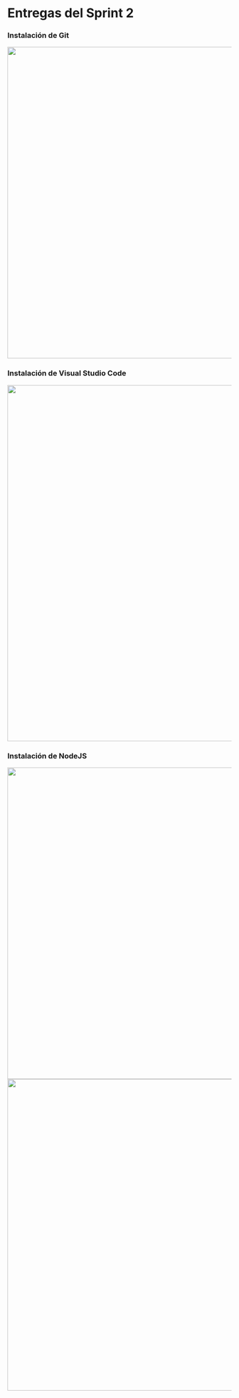 # Entregas del Sprint 2

### Instalación de Git
<p align="center">
  <img src="https://user-images.githubusercontent.com/50381583/152283392-f9ca326a-cfe9-4f23-969f-362d09161cbf.png" width="700">
</p>

### Instalación de Visual Studio Code 
<p align="center">
  <img src="https://user-images.githubusercontent.com/89053122/152264487-c26e6154-e476-4a10-aee9-79df698423f7.png" width="800">
</p>

### Instalación de NodeJS
<p align="center">
  <img src="InstalaciónDeNodeJS-01.png" width="700">
  <img src="InstalaciónDeNodeJS-02.png" width="700">
</p>
